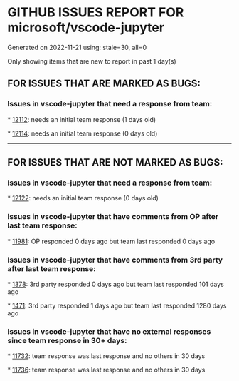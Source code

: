 
# GITHUB ISSUES REPORT FOR microsoft/vscode-jupyter


Generated on 2022-11-21 using: stale=30, all=0


Only showing items that are new to report in past 1 day(s)


## FOR ISSUES THAT ARE MARKED AS BUGS:


### Issues in vscode-jupyter that need a response from team:


\* [12112](https://github.com/microsoft/vscode-jupyter/issues/12112 "Undo command does not restore deleted cell"): needs an initial team response (1 days old)

\* [12114](https://github.com/microsoft/vscode-jupyter/issues/12114 "Occurrences highlight is per individual cell, with different tokens, instead of highlighting a single token over the whole notebook"): needs an initial team response (0 days old)

---

## FOR ISSUES THAT ARE NOT MARKED AS BUGS:


### Issues in vscode-jupyter that need a response from team:


\* [12122](https://github.com/microsoft/vscode-jupyter/issues/12122 "There should be a scroll bar when the jupyter output is too long"): needs an initial team response (0 days old)

### Issues in vscode-jupyter that have comments from OP after last team response:


\* [11981](https://github.com/microsoft/vscode-jupyter/issues/11981 "Restore Tensorboard Settings after Reconnect"): OP responded 0 days ago but team last responded 0 days ago

### Issues in vscode-jupyter that have comments from 3rd party after last team response:


\* [1378](https://github.com/microsoft/vscode-jupyter/issues/1378 "Allow for Manual Kernel Management (turn off auto-start and auto-end)"): 3rd party responded 0 days ago but team last responded 101 days ago

\* [1471](https://github.com/microsoft/vscode-jupyter/issues/1471 "Auto-detect code blocks around the cursor location. Shift-enter executes the entire block"): 3rd party responded 1 days ago but team last responded 1280 days ago

### Issues in vscode-jupyter that have no external responses since team response in 30+ days:


\* [11732](https://github.com/microsoft/vscode-jupyter/issues/11732 "In-line input box similar to Jupyter"): team response was last response and no others in 30 days

\* [11736](https://github.com/microsoft/vscode-jupyter/issues/11736 "numpy abnormal"): team response was last response and no others in 30 days
